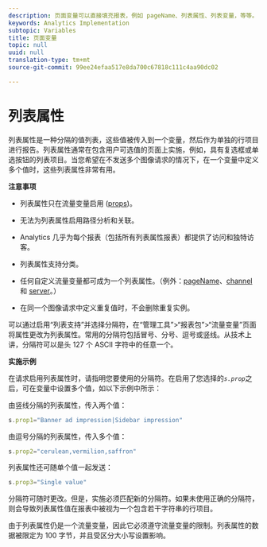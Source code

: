 ```yaml
---
description: 页面变量可以直接填充报表，例如 pageName、列表属性、列表变量，等等。
keywords: Analytics Implementation
subtopic: Variables
title: 页面变量
topic: null
uuid: null
translation-type: tm+mt
source-git-commit: 99ee24efaa517e8da700c67818c111c4aa90dc02

---
```




# 列表属性

列表属性是一种分隔的值列表，这些值被传入到一个变量，然后作为单独的行项目进行报告。列表属性通常在包含用户可选值的页面上实施，例如，具有复选框或单选按钮的列表项目。当您希望在不发送多个图像请求的情况下，在一个变量中定义多个值时，这些列表属性非常有用。


<!-- 

list_props.xml

 -->

**注意事项**

* 列表属性只在流量变量启用 ([props](/help/implement/js-implementation/page-variables/propn.md))。
* 无法为列表属性启用路径分析和关联。
* Analytics 几乎为每个报表（包括所有列表属性报表）都提供了访问和独特访客。
* 列表属性支持分类。
* 任何自定义流量变量都可成为一个列表属性。（例外：[pageName](/help/implement/js-implementation/page-variables/pagename.md)、[channel](/help/implement/js-implementation/page-variables/channel.md) 和 [server](/help/implement/js-implementation/page-variables/server.md)。）

* 在同一个图像请求中定义重复值时，不会删除重复实例。

可以通过启用“列表支持”并选择分隔符，在“管理工具”&gt;“报表包”&gt;“流量变量”页面将属性更改为列表属性。常用的分隔符包括冒号、分号、逗号或竖线。从技术上讲，分隔符可以是头 127 个 ASCII 字符中的任意一个。

**实施示例**

在请求启用列表属性时，请指明您要使用的分隔符。在启用了您选择的&#x200B;*`s.prop`*&#x200B;之后，可在变量中设置多个值，如以下示例中所示：

由竖线分隔的列表属性，传入两个值：

```js
s.prop1="Banner ad impression|Sidebar impression"
```

由逗号分隔的列表属性，传入多个值：

```js
s.prop2="cerulean,vermilion,saffron"
```

列表属性还可随单个值一起发送：

```js
s.prop3="Single value"
```

分隔符可随时更改。但是，实施必须匹配新的分隔符。如果未使用正确的分隔符，则会导致列表属性值在报表中被视为一个包含若干字符串的行项目。

由于列表属性仍是一个流量变量，因此它必须遵守流量变量的限制。列表属性的数据被限定为 100 字节，并且受区分大小写设置影响。

